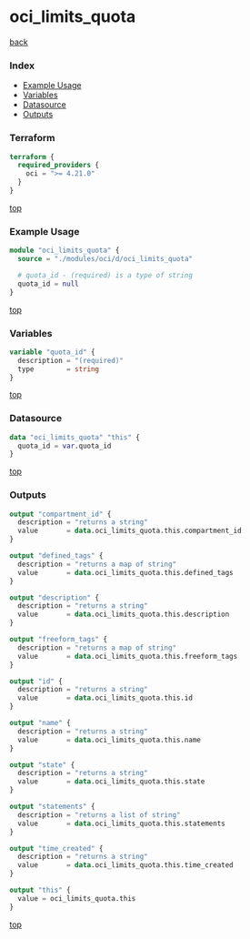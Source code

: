 # oci_limits_quota

[back](../oci.md)

### Index

- [Example Usage](#example-usage)
- [Variables](#variables)
- [Datasource](#datasource)
- [Outputs](#outputs)

### Terraform

```terraform
terraform {
  required_providers {
    oci = ">= 4.21.0"
  }
}
```

[top](#index)

### Example Usage

```terraform
module "oci_limits_quota" {
  source = "./modules/oci/d/oci_limits_quota"

  # quota_id - (required) is a type of string
  quota_id = null
}
```

[top](#index)

### Variables

```terraform
variable "quota_id" {
  description = "(required)"
  type        = string
}
```

[top](#index)

### Datasource

```terraform
data "oci_limits_quota" "this" {
  quota_id = var.quota_id
}
```

[top](#index)

### Outputs

```terraform
output "compartment_id" {
  description = "returns a string"
  value       = data.oci_limits_quota.this.compartment_id
}

output "defined_tags" {
  description = "returns a map of string"
  value       = data.oci_limits_quota.this.defined_tags
}

output "description" {
  description = "returns a string"
  value       = data.oci_limits_quota.this.description
}

output "freeform_tags" {
  description = "returns a map of string"
  value       = data.oci_limits_quota.this.freeform_tags
}

output "id" {
  description = "returns a string"
  value       = data.oci_limits_quota.this.id
}

output "name" {
  description = "returns a string"
  value       = data.oci_limits_quota.this.name
}

output "state" {
  description = "returns a string"
  value       = data.oci_limits_quota.this.state
}

output "statements" {
  description = "returns a list of string"
  value       = data.oci_limits_quota.this.statements
}

output "time_created" {
  description = "returns a string"
  value       = data.oci_limits_quota.this.time_created
}

output "this" {
  value = oci_limits_quota.this
}
```

[top](#index)